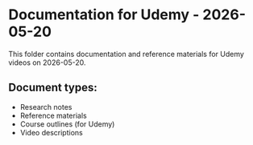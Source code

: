 # Documentation for Udemy - 2026-05-20

This folder contains documentation and reference materials for Udemy videos on 2026-05-20.

## Document types:
- Research notes
- Reference materials
- Course outlines (for Udemy)
- Video descriptions
